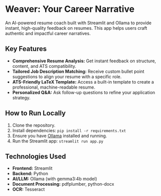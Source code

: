 # Weaver: Your Career Narrative

An AI-powered resume coach built with Streamlit and Ollama to provide instant, high-quality feedback on resumes. This app helps users craft authentic and impactful career narratives.

## Key Features

- **Comprehensive Resume Analysis:** Get instant feedback on structure, content, and ATS compatibility.
- **Tailored Job Description Matching:** Receive custom bullet point suggestions to align your resume with a specific role.
- **ATS-Friendly LaTeX Template:** Access a built-in template to create a professional, machine-readable resume.
- **Personalized Q&A:** Ask follow-up questions to refine your application strategy.

## How to Run Locally

1.  Clone the repository.
2.  Install dependencies: `pip install -r requirements.txt`
3.  Ensure you have [Ollama](https://ollama.com/) installed and running.
4.  Run the Streamlit app: `streamlit run app.py`

## Technologies Used

- **Frontend:** Streamlit
- **Backend:** Python
- **AI/LLM:** Ollama (with gemma3:4b model)
- **Document Processing:** pdfplumber, python-docx
- **OCR:** Tesseract